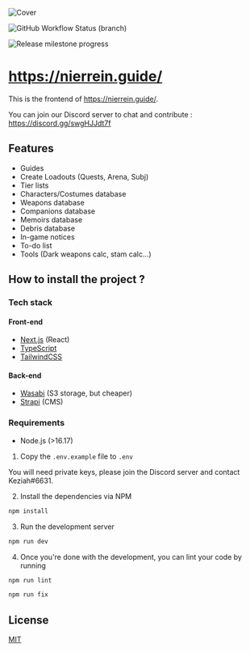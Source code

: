 ![Cover](./public/cover.jpg)

![GitHub Workflow Status (branch)](https://img.shields.io/github/workflow/status/NieR-Rein-Guide/nierrein.guide/Sanity%20Checks/main?label=lint&style=flat-square)

<p>
  <img src="https://img.shields.io/github/milestones/progress-percent/NieR-Rein-Guide/nierrein.guide/3?label=Release%20progress&style=flat-square" alt="Release milestone progress">
</p>

# https://nierrein.guide/

This is the frontend of https://nierrein.guide/.

You can join our Discord server to chat and contribute : https://discord.gg/swgHJJdt7f

## Features

- Guides
- Create Loadouts (Quests, Arena, Subj)
- Tier lists
- Characters/Costumes database
- Weapons database
- Companions database
- Memoirs database
- Debris database
- In-game notices
- To-do list
- Tools (Dark weapons calc, stam calc...)

## How to install the project ?

### Tech stack

#### Front-end

- [Next.js](https://nextjs.org/) (React)
- [TypeScript](https://www.typescriptlang.org/)
- [TailwindCSS](https://tailwindcss.com/)

#### Back-end

- [Wasabi](https://wasabi.com/) (S3 storage, but cheaper)
- [Strapi](https://strapi.io/) (CMS)

### Requirements

- Node.js (>16.17)

1. Copy the `.env.example` file to `.env`

You will need private keys, please join the Discord server and contact Keziah#6631.

2. Install the dependencies via NPM

```bash
npm install
```

3. Run the development server

```bash
npm run dev
```

4. Once you're done with the development, you can lint your code by running

```bash
npm run lint
```

```bash
npm run fix
```

## License

[MIT](./LICENSE)
